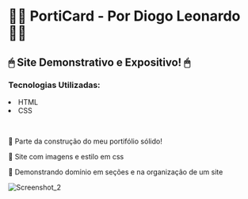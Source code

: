 #  👩‍💻 PortiCard - Por Diogo Leonardo 👩‍💻

<h2>🖱  Site Demonstrativo e Expositivo! 🖱</h2>
<h3> Tecnologias Utilizadas: </h3>
<li> HTML </li>
<li> CSS </li>

&nbsp;

<p>💾 Parte da construção do meu portifólio sólido! </p>
<p>💾 Site com imagens e estilo em css </p>
<p>💾 Demonstrando domínio em seções e na organização de um site </p>



![Screenshot_2](https://user-images.githubusercontent.com/95839334/147860117-0925a951-559e-4877-b72e-5dbab2c3a261.png)
